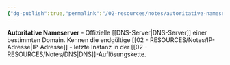 ```yaml
---
{"dg-publish":true,"permalink":"/02-resources/notes/autoritative-nameserver/","tags":["informatik/netzwerk/dns/endgültig","domain/verantwortlich","informatik/netzwerk/dns"],"noteIcon":"","updated":"2025-09-10T16:35:08.000+02:00"}
---
```



**Autoritative Nameserver** - Offizielle [[DNS-Server\|DNS-Server]] einer bestimmten Domain.
Kennen die endgültige [[02 - RESOURCES/Notes/IP-Adresse\|IP-Adresse]] - letzte Instanz in der [[02 - RESOURCES/Notes/DNS\|DNS]]-Auflösungskette.